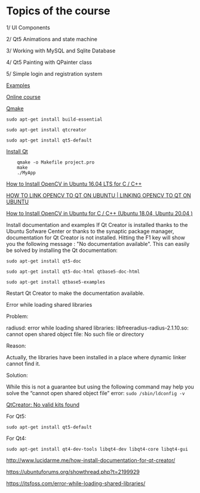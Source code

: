 
# Topics of the course

1/ UI Components

2/ Qt5 Animations and state machine 

3/ Working with MySQL and Sqlite Database

4/ Qt5 Painting with QPainter class

5/ Simple login and registration system

[Examples](https://codeloop.org/)

[Online course](https://www.youtube.com/watch?v=Et_bgnJ_Hhg)

[Qmake](https://doc.qt.io/qt-6/qmake-tutorial.html)

    sudo apt-get install build-essential

    sudo apt-get install qtcreator

    sudo apt-get install qt5-default
    
[Install Qt](https://stackoverflow.com/questions/48147356/install-qt-on-ubuntu)

        qmake -o Makefile project.pro
        make
        ./MyApp
        
[How to Install OpenCV in Ubuntu 16.04 LTS for C / C++](http://www.codebind.com/cpp-tutorial/install-opencv-ubuntu-cpp/)

[HOW TO LINK OPENCV TO QT ON UBUNTU | LINKING OPENCV TO QT ON UBUNTU](https://www.youtube.com/watch?v=_PsxwpJnWD0)

[How to Install OpenCV in Ubuntu for C / C++ (Ubuntu 18.04, Ubuntu 20.04 )](https://www.youtube.com/watch?v=6pABIQl1ZP0)
        
Install documentation and examples If Qt Creator is installed thanks to the Ubuntu Sofware Center or thanks to the synaptic package manager, documentation for Qt Creator is not installed. Hitting the F1 key will show you the following message : "No documentation available". This can easily be solved by installing the Qt documentation:

    sudo apt-get install qt5-doc

    sudo apt-get install qt5-doc-html qtbase5-doc-html

    sudo apt-get install qtbase5-examples

Restart Qt Creator to make the documentation available.

Error while loading shared libraries

Problem:

radiusd: error while loading shared libraries: libfreeradius-radius-2.1.10.so: cannot open shared object file: No such file or directory

Reason:

Actually, the libraries have been installed in a place where dynamic linker cannot find it.

Solution:

While this is not a guarantee but using the following command may help you solve the “cannot open shared object file” error: `sudo /sbin/ldconfig -v`

[QtCreator: No valid kits found](https://stackoverflow.com/questions/26499404/qtcreator-no-valid-kits-found)

For Qt5:

    sudo apt-get install qt5-default
        
For Qt4:

    sudo apt-get install qt4-dev-tools libqt4-dev libqt4-core libqt4-gui

http://www.lucidarme.me/how-install-documentation-for-qt-creator/

https://ubuntuforums.org/showthread.php?t=2199929

https://itsfoss.com/error-while-loading-shared-libraries/
